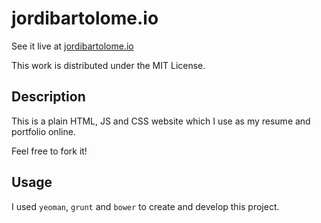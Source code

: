 jordibartolome.io
=========

See it live at <a href="http://jordibartolome.io">jordibartolome.io</a>

This work is distributed under the MIT License.

Description
-----------

This is a plain HTML, JS and CSS website which I use as my resume and portfolio online.

Feel free to fork it!

Usage
-----

I used `yeoman`, `grunt` and `bower` to create and develop this project.